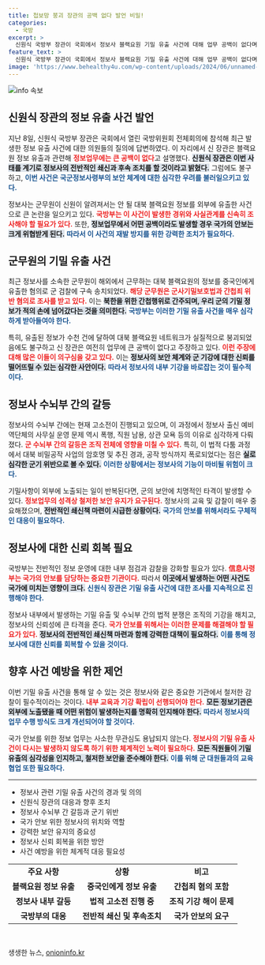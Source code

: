 ```yaml
---
title: 첩보망 붕괴 장관의 공백 없다 발언 비밀!
categories:
  - 국방
excerpt: >
  신원식 국방부 장관이 국회에서 정보사 블랙요원 기밀 유출 사건에 대해 업무 공백이 없다며 안일한 인식을 드러냈다. 유출된 정보는 수천 건에 달하며, 군 수사당국은 북한에 신상정보가 넘어간 정황을 포착했다. 정보사 내부의 고소전과 비밀공작 정보 유출까지 겹치며 군의 기강이 흔들리고 있다. 군의 철저한 감찰과 쇄신 없이는 국가 안보가 위협받을 상황이다.
feature_text: >
  신원식 국방부 장관이 국회에서 정보사 블랙요원 기밀 유출 사건에 대해 업무 공백이 없다며 안일한 인식을 드러냈다. 유출된 정보는 수천 건에 달하며, 군 수사당국은 북한에 신상정보가 넘어간 정황을 포착했다. 정보사 내부의 고소전과 비밀공작 정보 유출까지 겹치며 군의 기강이 흔들리고 있다. 군의 철저한 감찰과 쇄신 없이는 국가 안보가 위협받을 상황이다.
image: 'https://www.behealthy4u.com/wp-content/uploads/2024/06/unnamed-file.png'
---
```


<p><img src="https://www.behealthy4u.com/wp-content/uploads/2024/06/unnamed-file.png" alt="info 속보" /></p>

<h2 data-ke-size="size26">신원식 장관의 정보 유출 사건 발언</h2>

<p data-ke-size="size16">지난 8일, 신원식 국방부 장관은 국회에서 열린 국방위원회 전체회의에 참석해 최근 발생한 정보 유출 사건에 대한 의원들의 질의에 답변하였다. 이 자리에서 신 장관은 블랙요원 정보 유출과 관련해 <b><span style="color: #ee2323;">정보업무에는 큰 공백이 없다</span></b>고 설명했다. <b><span style="background-color: #21538527;">신원식 장관은 이번 사태를 계기로 정보사의 전반적인 쇄신과 후속 조치를 할 것이라고 밝혔다.</span></b> 그럼에도 불구하고, <b><span style="color: #1a5490;">이번 사건은 국군정보사령부의 보안 체계에 대한 심각한 우려를 불러일으키고 있다.</span></b></p>

<p data-ke-size="size16">정보사는 군무원이 신원이 알려져서는 안 될 대북 블랙요원 정보를 외부에 유출한 사건으로 큰 논란을 일으키고 있다. <b><span style="color: #ee2323;">국방부는 이 사건이 발생한 경위와 사실관계를 신속히 조사해야 할 필요가 있다.</span></b> 또한, <b><span style="background-color: #21538527;">정보업무에서 어떤 공백이라도 발생할 경우 국가의 안보는 크게 위협받게 된다.</span></b> <b><span style="color: #1a5490;">따라서 이 사건의 재발 방지를 위한 강력한 조치가 필요하다.</span></b></p>

<h2 data-ke-size="size26">군무원의 기밀 유출 사건</h2>

<p data-ke-size="size16">최근 정보사를 소속한 군무원이 해외에서 근무하는 대북 블랙요원의 정보를 중국인에게 유출한 혐의로 군 검찰에 구속 송치되었다. <b><span style="color: #ee2323;">해당 군무원은 군사기밀보호법과 간첩죄 위반 혐의로 조사를 받고 있다.</span></b> 이는 <b><span style="background-color: #21538527;">북한을 위한 간첩행위로 간주되며, 우리 군의 기밀 정보가 적의 손에 넘어갔다는 것을 의미한다.</span></b> <b><span style="color: #1a5490;">국방부는 이러한 기밀 유출 사건을 매우 심각하게 받아들여야 한다.</span></b></p>

<p data-ke-size="size16">특히, 유출된 정보가 수천 건에 달하여 대북 블랙요원 네트워크가 실질적으로 붕괴되었음에도 불구하고 신 장관은 여전히 업무에 큰 공백이 없다고 주장하고 있다. <b><span style="color: #ee2323;">이런 주장에 대해 많은 이들이 의구심을 갖고 있다.</span></b> 이는 <b><span style="background-color: #21538527;">정보사의 보안 체계와 군 기강에 대한 신뢰를 떨어뜨릴 수 있는 심각한 사안이다.</span></b> <b><span style="color: #1a5490;">따라서 정보사의 내부 기강을 바로잡는 것이 필수적이다.</span></b></p>

<h2 data-ke-size="size26">정보사 수뇌부 간의 갈등</h2>

<p data-ke-size="size16">정보사의 수뇌부 간에는 현재 고소전이 진행되고 있으며, 이 과정에서 정보사 출신 예비역단체의 사무실 운영 문제 역시 폭행, 직원 남용, 상관 모욕 등의 이유로 심각하게 다뤄졌다. <b><span style="color: #ee2323;">군 수뇌부 간의 갈등은 조직 전체에 영향을 미칠 수 있다.</span></b> 특히, 이 법적 다툼 과정에서 대북 비밀공작 사업의 암호명 및 추진 경과, 공작 방식까지 폭로되었다는 점은 <b><span style="background-color: #21538527;">실로 심각한 군기 위반으로 볼 수 있다.</span></b> <b><span style="color: #1a5490;">이러한 상황에서는 정보사의 기능이 마비될 위험이 크다.</span></b></p>

<p data-ke-size="size16">기밀사항이 외부에 노출되는 일이 반복된다면, 군의 보안에 치명적인 타격이 발생할 수 있다. <b><span style="color: #ee2323;">정보업무의 성격상 철저한 보안 유지가 요구된다.</span></b> 정보사의 교육 및 감찰이 매우 중요해졌으며, <b><span style="background-color: #21538527;">전반적인 쇄신책 마련이 시급한 상황이다.</span></b> <b><span style="color: #1a5490;">국가의 안보를 위해서라도 구체적인 대응이 필요하다.</span></b></p>

<h2 data-ke-size="size26">정보사에 대한 신뢰 회복 필요</h2>

<p data-ke-size="size16">국방부는 전반적인 정보 운영에 대한 내부 점검과 감찰을 강화할 필요가 있다. <b><span style="color: #ee2323;">信息사령부는 국가의 안보를 담당하는 중요한 기관이다.</span></b> 따라서 <b><span style="background-color: #21538527;">이곳에서 발생하는 어떤 사건도 국가에 미치는 영향이 크다.</span></b> <b><span style="color: #1a5490;">신원식 장관은 기밀 유출 사건에 대한 조사를 지속적으로 진행해야 한다.</span></b></p>

<p data-ke-size="size16">정보사 내부에서 발생하는 기밀 유출 및 수뇌부 간의 법적 분쟁은 조직의 기강을 해치고, 정보사의 신뢰성에 큰 타격을 준다. <b><span style="color: #ee2323;">국가 안보를 위해서는 이러한 문제를 해결해야 할 필요가 있다.</span></b> <b><span style="background-color: #21538527;">정보사의 전반적인 쇄신책 마련과 함께 강력한 대책이 필요하다.</span></b> <b><span style="color: #1a5490;">이를 통해 정보사에 대한 신뢰를 회복할 수 있을 것이다.</span></b></p>

<h2 data-ke-size="size26">향후 사건 예방을 위한 제언</h2>

<p data-ke-size="size16">이번 기밀 유출 사건을 통해 알 수 있는 것은 정보사와 같은 중요한 기관에서 철저한 감찰이 필수적이라는 것이다. <b><span style="color: #ee2323;">내부 교육과 기강 확립이 선행되어야 한다.</span></b> <b><span style="background-color: #21538527;">모든 정보기관은 외부에 노출됐을 때 어떤 위험이 발생하는지를 명확히 인지해야 한다.</span></b> <b><span style="color: #1a5490;">따라서 정보사의 업무 수행 방식도 크게 개선되어야 할 것이다.</span></b></p>

<p data-ke-size="size16">국가 안보를 위한 정보 업무는 사소한 무관심도 용납되지 않는다. <b><span style="color: #ee2323;">정보사의 기밀 유출 사건이 다시는 발생하지 않도록 하기 위한 체계적인 노력이 필요하다.</span></b> <b><span style="background-color: #21538527;">모든 직원들이 기밀 유출의 심각성을 인지하고, 철저한 보안을 준수해야 한다.</span></b> <b><span style="color: #1a5490;">이를 위해 군 대원들과의 교육 협업 또한 필요하다.</span></b></p>

<hr>

<ul>
  <li>정보사 관련 기밀 유출 사건의 경과 및 의의</li>
  <li>신원식 장관의 대응과 향후 조치</li>
  <li>정보사 수뇌부 간 갈등과 군기 위반</li>
  <li>국가 안보 위한 정보사의 위치와 역할</li>
  <li>강력한 보안 유지의 중요성</li>
  <li>정보사 신뢰 회복을 위한 방안</li>
  <li>사건 예방을 위한 체계적 대응 필요성</li>
</ul>

<table>
  <tr>
    <td style="text-align: center; height: 17px;"><b>주요 사항</b></td>
    <td style="text-align: center; height: 17px;"><b>상황</b></td>
    <td style="text-align: center; height: 17px;"><b>비고</b></td>
  </tr>
  <tr>
    <td style="text-align: center; height: 17px;"><b>블랙요원 정보 유출</b></td>
    <td style="text-align: center; height: 17px;"><b>중국인에게 정보 유출</b></td>
    <td style="text-align: center; height: 17px;"><b>간첩죄 혐의 포함</b></td>
  </tr>
  <tr>
    <td style="text-align: center; height: 17px;"><b>정보사 내부 갈등</b></td>
    <td style="text-align: center; height: 17px;"><b>법적 고소전 진행 중</b></td>
    <td style="text-align: center; height: 17px;"><b>조직 기강 해이 문제</b></td>
  </tr>
  <tr>
    <td style="text-align: center; height: 17px;"><b>국방부의 대응</b></td>
    <td style="text-align: center; height: 17px;"><b>전반적 쇄신 및 후속조치</b></td>
    <td style="text-align: center; height: 17px;"><b>국가 안보의 요구</b></td>
  </tr>
</table>

<p data-ke-size="size16">&nbsp;</p>
생생한 뉴스, <a href="https://onioninfo.kr" rel="dofollow">onioninfo.kr</a>


